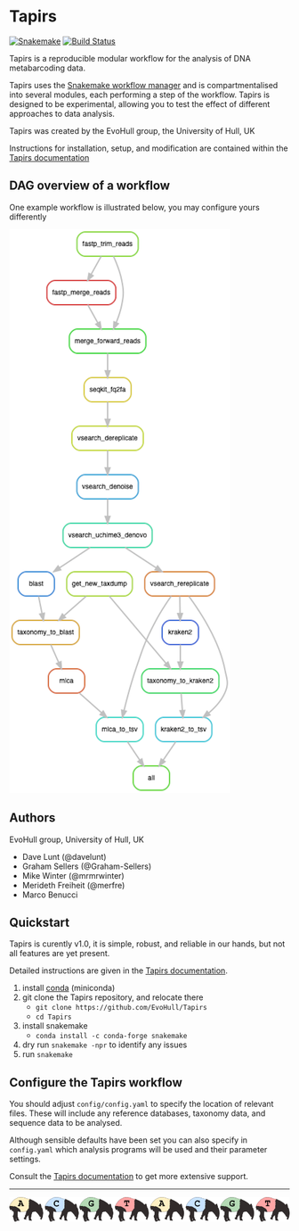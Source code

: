 # Tapirs

[![Snakemake](https://img.shields.io/badge/snakemake-≥5.7.0-brightgreen.svg)](https://snakemake.bitbucket.io)
[![Build Status](https://travis-ci.org/snakemake-workflows/cc_tapirs.svg?branch=master)](https://travis-ci.org/snakemake-workflows/cc_tapirs)

Tapirs is a reproducible modular workflow for the analysis of DNA metabarcoding data.

Tapirs uses the [Snakemake workflow manager](https://snakemake.github.io/) and is compartmentalised into several modules, each performing a step of the workflow. Tapirs is designed to be experimental, allowing you to test the effect of different approaches to data analysis.

Tapirs was created by the EvoHull group, the University of Hull, UK

Instructions for installation, setup, and modification are contained within the [Tapirs documentation](https://tapirs.readthedocs.io)

## DAG overview of a workflow

One example workflow is illustrated below, you may configure yours differently

![workflow graph](docs/images/Tapirs_rulegraph.png)

## Authors

EvoHull group, University of Hull, UK

* Dave Lunt (@davelunt)
* Graham Sellers (@Graham-Sellers)
* Mike Winter (@mrmrwinter)
* Merideth Freiheit (@merfre)
* Marco Benucci

## Quickstart

Tapirs is curently v1.0, it is simple, robust, and reliable in our hands, but not all features are yet present.

Detailed instructions are given in the [Tapirs documentation](https://tapirs.readthedocs.io).

1. install [conda](https://docs.conda.io/projects/conda/en/latest/user-guide/install/) (miniconda)
2. git clone the Tapirs repository, and relocate there
    * `git clone https://github.com/EvoHull/Tapirs`
    * `cd Tapirs`
3. install snakemake
    * `conda install -c conda-forge snakemake`
4. dry run `snakemake -npr` to identify any issues
5. run `snakemake`

## Configure the Tapirs workflow

You should adjust `config/config.yaml` to specify the location of relevant files. These will include any reference databases, taxonomy data, and sequence data to be analysed.

Although sensible defaults have been set you can also specify in `config.yaml` which analysis programs will be used and their parameter settings.

Consult the [Tapirs documentation](https://tapirs.readthedocs.io) to get more extensive support.

----

![tapirs_logo](docs/images/tapirs_seq.png)
